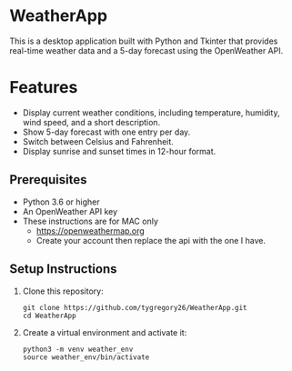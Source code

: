 # WeatherApp

This is a desktop application built with Python and Tkinter that provides real-time weather data and a 5-day forecast using the OpenWeather API.

# Features
- Display current weather conditions, including temperature, humidity, wind speed, and a short description.
- Show 5-day forecast with one entry per day.
- Switch between Celsius and Fahrenheit.
- Display sunrise and sunset times in 12-hour format.

## Prerequisites
- Python 3.6 or higher
- An OpenWeather API key
- These instructions are for MAC only
   -    https://openweathermap.org
   -    Create your account then replace the api with the one I have.

## Setup Instructions

1. Clone this repository:
   ```
   git clone https://github.com/tygregory26/WeatherApp.git
   cd WeatherApp
2. Create a virtual environment and activate it:
   ```
   python3 -m venv weather_env
   source weather_env/bin/activate

